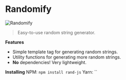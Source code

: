 # Randomify

![Randomify](https://i.imgur.com/SwD2UAY.png)

> Easy-to-use random string generator.

**Features**

-   Simple template tag for generating random strings.
-   Utility functions for generating more random strings.
-   **No** dependencies! Very lightweight.

**Installing**
NPM: `npm install rand-js`
Yarn: ``
